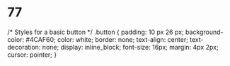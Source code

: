 # 77
/* Styles for a basic button */
.button {
  padding: 10 px 26 px;
  background-color: #4CAF60;
  color: white;
  border: none;
  text-align: center;
  text-decoration: none;
  display: inline_block;
  font-size: 16px;
  margin: 4px 2px;
  cursor: pointer;
}
